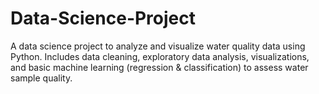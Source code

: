 # Data-Science-Project
A data science project to analyze and visualize water quality data using Python. Includes data cleaning, exploratory data analysis, visualizations, and basic machine learning (regression &amp; classification) to assess water sample quality.
